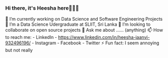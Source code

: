 ### Hi there, it's Heesha here👋👋👋

🔭 I’m currently working on Data Science and Software Engineering Projects
🌱 I’m a Data Science Udergraduate at SLIIT, Sri Lanka
👯 I’m looking to collaborate on open source projects
💬 Ask me about ...... (anything)
📫 How to reach me: 
        - 	LinkedIn - https://www.linkedin.com/in/heesha-jaanvi-932496196/
        - 	Instagram
        - 	Facebook
        - 	Twitter
⚡ Fun fact: I seem annoying but not really

